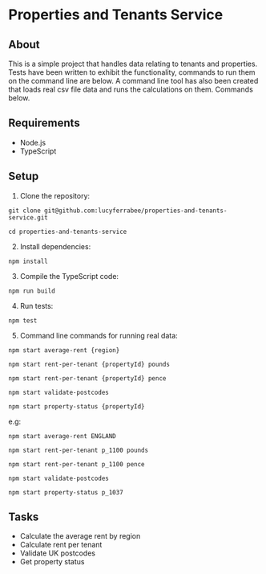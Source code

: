 # Properties and Tenants Service

## About
This is a simple project that handles data relating to tenants and properties.
Tests have been written to exhibit the functionality, commands to run them on the command line are below.
A command line tool has also been created that loads real csv file data and runs the calculations on them. Commands below.

## Requirements
- Node.js
- TypeScript

## Setup

1. Clone the repository:

```git clone git@github.com:lucyferrabee/properties-and-tenants-service.git```

```cd properties-and-tenants-service```

2. Install dependencies:

```npm install```

3. Compile the TypeScript code:

```npm run build```

4. Run tests:

```npm test```

5. Command line commands for running real data:

```npm start average-rent {region}```

```npm start rent-per-tenant {propertyId} pounds```

```npm start rent-per-tenant {propertyId} pence```

```npm start validate-postcodes```

```npm start property-status {propertyId}```

e.g:

```npm start average-rent ENGLAND```

```npm start rent-per-tenant p_1100 pounds```

```npm start rent-per-tenant p_1100 pence```

```npm start validate-postcodes```

```npm start property-status p_1037```

## Tasks

- Calculate the average rent by region
- Calculate rent per tenant
- Validate UK postcodes
- Get property status
